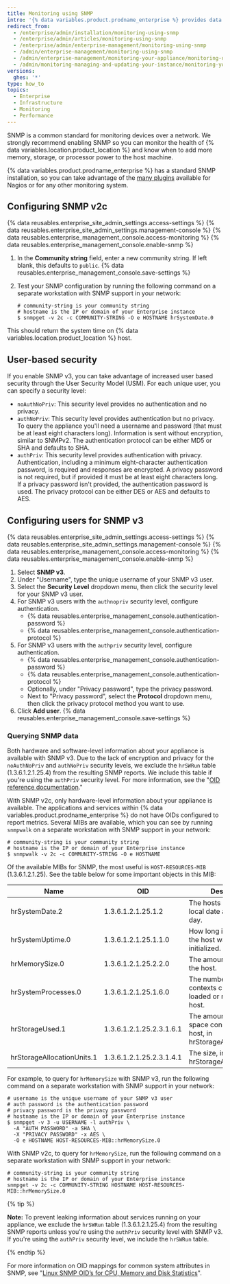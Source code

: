 ```yaml
---
title: Monitoring using SNMP
intro: '{% data variables.product.prodname_enterprise %} provides data on disk usage, CPU utilization, memory usage, and more over SNMP.'
redirect_from:
  - /enterprise/admin/installation/monitoring-using-snmp
  - /enterprise/admin/articles/monitoring-using-snmp
  - /enterprise/admin/enterprise-management/monitoring-using-snmp
  - /admin/enterprise-management/monitoring-using-snmp
  - /admin/enterprise-management/monitoring-your-appliance/monitoring-using-snmp  
  - /admin/monitoring-managing-and-updating-your-instance/monitoring-your-appliance/monitoring-using-snmp
versions:
  ghes: '*'
type: how_to
topics:
  - Enterprise
  - Infrastructure
  - Monitoring
  - Performance
---
```

SNMP is a common standard for monitoring devices over a network. We strongly recommend enabling SNMP so you can monitor the health of {% data variables.location.product_location %} and know when to add more memory, storage, or processor power to the host machine.

{% data variables.product.prodname_enterprise %} has a standard SNMP installation, so you can take advantage of the [many plugins](https://www.monitoring-plugins.org/doc/man/check_snmp.html) available for Nagios or for any other monitoring system.

## Configuring SNMP v2c

{% data reusables.enterprise_site_admin_settings.access-settings %}
{% data reusables.enterprise_site_admin_settings.management-console %}
{% data reusables.enterprise_management_console.access-monitoring %}
{% data reusables.enterprise_management_console.enable-snmp %}
1. In the **Community string** field, enter a new community string. If left blank, this defaults to `public`.
{% data reusables.enterprise_management_console.save-settings %}
1. Test your SNMP configuration by running the following command on a separate workstation with SNMP support in your network:

   ```shell
   # community-string is your community string
   # hostname is the IP or domain of your Enterprise instance
   $ snmpget -v 2c -c COMMUNITY-STRING -O e HOSTNAME hrSystemDate.0
   ```

This should return the system time on {% data variables.location.product_location %} host.

## User-based security

If you enable SNMP v3, you can take advantage of increased user based security through the User Security Model (USM). For each unique user, you can specify a security level:
- `noAuthNoPriv`: This security level provides no authentication and no privacy.
- `authNoPriv`: This security level provides authentication but no privacy. To query the appliance you'll need a username and password (that must be at least eight characters long). Information is sent without encryption, similar to SNMPv2. The authentication protocol can be either MD5 or SHA and defaults to SHA.
- `authPriv`: This security level provides authentication with privacy. Authentication, including a minimum eight-character authentication password, is required and responses are encrypted. A privacy password is not required, but if provided it must be at least eight characters long. If a privacy password isn't provided, the authentication password is used. The privacy protocol can be either DES or AES and defaults to AES.

## Configuring users for SNMP v3

{% data reusables.enterprise_site_admin_settings.access-settings %}
{% data reusables.enterprise_site_admin_settings.management-console %}
{% data reusables.enterprise_management_console.access-monitoring %}
{% data reusables.enterprise_management_console.enable-snmp %}
1. Select **SNMP v3**.
1. Under "Username", type the unique username of your SNMP v3 user.
1. Select the **Security Level** dropdown menu, then click the security level for your SNMP v3 user.
1. For SNMP v3 users with the `authnopriv` security level, configure authentication.
    - {% data reusables.enterprise_management_console.authentication-password %}
    - {% data reusables.enterprise_management_console.authentication-protocol %}
1. For SNMP v3 users with the `authpriv` security level, configure authentication.
    - {% data reusables.enterprise_management_console.authentication-password %}
    - {% data reusables.enterprise_management_console.authentication-protocol %}
    - Optionally, under "Privacy password", type the privacy password.
    - Next to "Privacy password", select the **Protocol** dropdown menu, then click the privacy protocol method you want to use.
1. Click **Add user**.
{% data reusables.enterprise_management_console.save-settings %}

### Querying SNMP data

Both hardware and software-level information about your appliance is available with SNMP v3. Due to the lack of encryption and privacy for the `noAuthNoPriv` and `authNoPriv` security levels, we exclude the `hrSWRun` table (1.3.6.1.2.1.25.4) from the resulting SNMP reports. We include this table if you're using the `authPriv` security level. For more information, see the "[OID reference documentation](https://oidref.com/1.3.6.1.2.1.25.4)."

With SNMP v2c, only hardware-level information about your appliance is available. The applications and services within {% data variables.product.prodname_enterprise %} do not have OIDs configured to report metrics. Several MIBs are available, which you can see by running `snmpwalk` on a separate workstation with SNMP support in your network:

```shell
# community-string is your community string
# hostname is the IP or domain of your Enterprise instance
$ snmpwalk -v 2c -c COMMUNITY-STRING -O e HOSTNAME
```

Of the available MIBs for SNMP, the most useful is `HOST-RESOURCES-MIB` (1.3.6.1.2.1.25). See the table below for some important objects in this MIB:

| Name | OID | Description |
| ---- | --- | ----------- |
| hrSystemDate.2 | 1.3.6.1.2.1.25.1.2 | The hosts notion of the local date and time of day. |
| hrSystemUptime.0 | 1.3.6.1.2.1.25.1.1.0 | How long it's been since the host was last initialized. |
| hrMemorySize.0 | 1.3.6.1.2.1.25.2.2.0 | The amount of RAM on the host. |
| hrSystemProcesses.0 | 1.3.6.1.2.1.25.1.6.0 | The number of process contexts currently loaded or running on the host. |
| hrStorageUsed.1 | 1.3.6.1.2.1.25.2.3.1.6.1 | The amount of storage space consumed on the host, in hrStorageAllocationUnits. |
| hrStorageAllocationUnits.1 | 1.3.6.1.2.1.25.2.3.1.4.1 | The size, in bytes, of an hrStorageAllocationUnit |

For example, to query for `hrMemorySize` with SNMP v3, run the following command on a separate workstation with SNMP support in your network:

```shell
# username is the unique username of your SNMP v3 user
# auth password is the authentication password
# privacy password is the privacy password
# hostname is the IP or domain of your Enterprise instance
$ snmpget -v 3 -u USERNAME -l authPriv \
  -A "AUTH PASSWORD" -a SHA \
  -X "PRIVACY PASSWORD" -x AES \
  -O e HOSTNAME HOST-RESOURCES-MIB::hrMemorySize.0
```

With SNMP v2c, to query for `hrMemorySize`, run the following command on a separate workstation with SNMP support in your network:

```shell
# community-string is your community string
# hostname is the IP or domain of your Enterprise instance
snmpget -v 2c -c COMMUNITY-STRING HOSTNAME HOST-RESOURCES-MIB::hrMemorySize.0
```

{% tip %}

**Note:** To prevent leaking information about services running on your appliance, we exclude the `hrSWRun` table (1.3.6.1.2.1.25.4) from the resulting SNMP reports unless you're using the `authPriv` security level with SNMP v3. If you're using the `authPriv` security level, we include the `hrSWRun` table.

{% endtip %}

For more information on OID mappings for common system attributes in SNMP, see "[Linux SNMP OID’s for CPU, Memory and Disk Statistics](http://www.linux-admins.net/2012/02/linux-snmp-oids-for-cpumemory-and-disk.html)".
